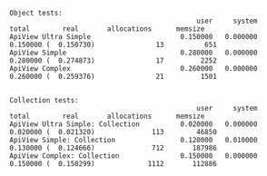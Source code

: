 
    Object tests:
                                                  user     system      total        real       allocations      memsize
    ApiView Ultra Simple                      0.150000   0.000000   0.150000 (  0.150730)               13          651
    ApiView Simple                            0.280000   0.000000   0.280000 (  0.274873)               17         2252
    ApiView Complex                           0.260000   0.000000   0.260000 (  0.259376)               21         1501


    Collection tests:
                                                  user     system      total        real       allocations      memsize
    ApiView Ultra Simple: Collection          0.020000   0.000000   0.020000 (  0.021320)              113        46850
    ApiView Simple: Collection                0.120000   0.010000   0.130000 (  0.124666)              712       187986
    ApiView Complex: Collection               0.150000   0.000000   0.150000 (  0.150299)             1112       112886
